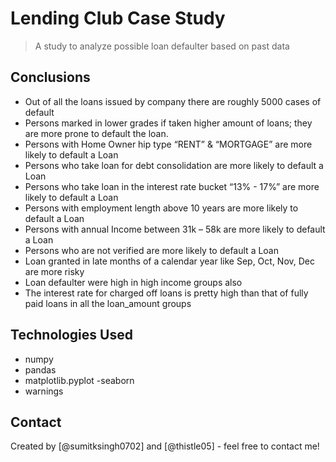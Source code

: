 # Lending Club Case Study
> A study to analyze possible loan defaulter based on past data


<!-- You don't have to answer all the questions - just the ones relevant to your project. -->

## Conclusions
- Out of all the loans issued by company there are roughly 5000 cases of default
- Persons marked in lower grades if taken higher amount of loans; they are more prone to default the loan.
- Persons with Home Owner hip type “RENT” & “MORTGAGE” are more likely to default a Loan
- Persons who take loan for debt consolidation are more likely to default a Loan
- Persons who take loan in the interest rate bucket “13% - 17%”  are more likely to default a Loan
- Persons with employment length above 10 years are more likely to default a Loan
- Persons with annual Income between 31k – 58k are more likely to default a Loan
- Persons who are not verified are more likely to default a Loan
- Loan granted in late months of a calendar year like Sep, Oct, Nov, Dec are more risky
- Loan defaulter were high in high income groups also
- The interest rate for charged off loans is pretty high than that of fully paid loans in all the loan_amount groups

<!-- You don't have to answer all the questions - just the ones relevant to your project. -->


## Technologies Used
- numpy
- pandas
- matplotlib.pyplot
 -seaborn
- warnings

<!-- As the libraries versions keep on changing, it is recommended to mention the version of library used in this project -->


## Contact
Created by [@sumitksingh0702] and [@thistle05] - feel free to contact me!


<!-- Optional -->
<!-- ## License -->
<!-- This project is open source and available under the [... License](). -->

<!-- You don't have to include all sections - just the one's relevant to your project -->
